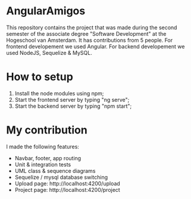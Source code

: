 # AngularAmigos

This repository contains the project that was made during the second semester of the associate degree "Software Development" at the Hogeschool van Amsterdam. 
It has contributions from 5 people. For frontend developement we used Angular. For backend developement we used NodeJS, Sequelize & MySQL.

# How to setup

1. Install the node modules using npm;
2. Start the frontend server by typing "ng serve";
3. Start the backend server by typing "npm start";

# My contribution

I made the following features:
- Navbar, footer, app routing
- Unit & integration tests
- UML class & sequence diagrams
- Sequelize / mysql database switching
- Upload page: http://localhost:4200/upload
- Project page: http://localhost:4200/project

